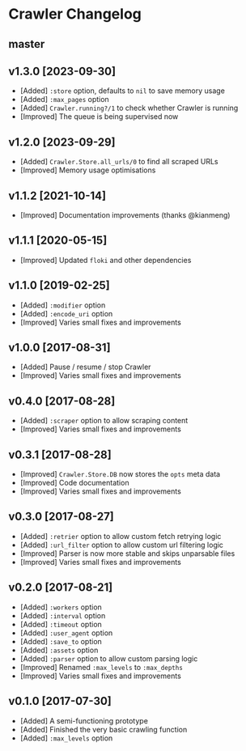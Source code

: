 # Crawler Changelog

## master

## v1.3.0 [2023-09-30]

- [Added] `:store` option, defaults to `nil` to save memory usage
- [Added] `:max_pages` option
- [Added] `Crawler.running?/1` to check whether Crawler is running
- [Improved] The queue is being supervised now

## v1.2.0 [2023-09-29]

- [Added] `Crawler.Store.all_urls/0` to find all scraped URLs
- [Improved] Memory usage optimisations

## v1.1.2 [2021-10-14]

- [Improved] Documentation improvements (thanks @kianmeng)

## v1.1.1 [2020-05-15]

- [Improved] Updated `floki` and other dependencies

## v1.1.0 [2019-02-25]

- [Added] `:modifier` option
- [Added] `:encode_uri` option
- [Improved] Varies small fixes and improvements

## v1.0.0 [2017-08-31]

- [Added] Pause / resume / stop Crawler
- [Improved] Varies small fixes and improvements

## v0.4.0 [2017-08-28]

- [Added] `:scraper` option to allow scraping content
- [Improved] Varies small fixes and improvements

## v0.3.1 [2017-08-28]

- [Improved] `Crawler.Store.DB` now stores the `opts` meta data
- [Improved] Code documentation
- [Improved] Varies small fixes and improvements

## v0.3.0 [2017-08-27]

- [Added] `:retrier` option to allow custom fetch retrying logic
- [Added] `:url_filter` option to allow custom url filtering logic
- [Improved] Parser is now more stable and skips unparsable files
- [Improved] Varies small fixes and improvements

## v0.2.0 [2017-08-21]

- [Added] `:workers` option
- [Added] `:interval` option
- [Added] `:timeout` option
- [Added] `:user_agent` option
- [Added] `:save_to` option
- [Added] `:assets` option
- [Added] `:parser` option to allow custom parsing logic
- [Improved] Renamed `:max_levels` to `:max_depths`
- [Improved] Varies small fixes and improvements

## v0.1.0 [2017-07-30]

- [Added] A semi-functioning prototype
- [Added] Finished the very basic crawling function
- [Added] `:max_levels` option
